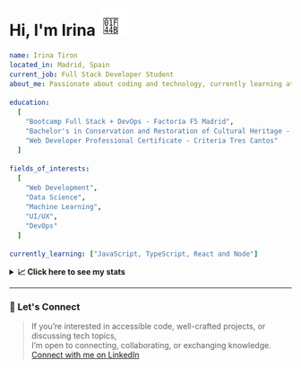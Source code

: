 <h1>Hi, I'm Irina <img src="./hand-emoji.svg" alt="Waving Hand" width="50" height="50"></h1>

```yaml
name: Irina Tiron
located_in: Madrid, Spain
current_job: Full Stack Developer Student
about_me: Passionate about coding and technology, currently learning at Factoría F5 in Madrid

education:
  [
    "Bootcamp Full Stack + DevOps - Factoría F5 Madrid",
    "Bachelor's in Conservation and Restoration of Cultural Heritage - ESCRBC Madrid",
    "Web Developer Professional Certificate - Criteria Tres Cantos"
  ]

fields_of_interests:
  [
    "Web Development",
    "Data Science",
    "Machine Learning",
    "UI/UX",
    "DevOps"
  ]
  
currently_learning: ["JavaScript, TypeScript, React and Node"]

```

<details>
  <summary><b>📈 Click here to see my stats</b></summary>

  ---
 
<!--START_SECTION:waka-->
**🐱 My GitHub Data** 

> 📦 167.0 kB Used in GitHub's Storage 
 > 
> 🏆 350 Contributions in the Year 2025
 > 
> 💼 Opted to Hire
 > 
> 📜 8 Public Repositories 
 > 
> 🔑 2 Private Repositories 
 > 
**I'm an Early 🐤** 

```text
🌞 Morning                421 commits         ██████░░░░░░░░░░░░░░░░░░░   23.11 % 
🌆 Daytime                1033 commits        ██████████████░░░░░░░░░░░   56.70 % 
🌃 Evening                310 commits         ████░░░░░░░░░░░░░░░░░░░░░   17.01 % 
🌙 Night                  58 commits          █░░░░░░░░░░░░░░░░░░░░░░░░   03.18 % 
```
📅 **I'm Most Productive on Wednesday** 

```text
Monday                   257 commits         ████░░░░░░░░░░░░░░░░░░░░░   14.11 % 
Tuesday                  400 commits         █████░░░░░░░░░░░░░░░░░░░░   21.95 % 
Wednesday                520 commits         ███████░░░░░░░░░░░░░░░░░░   28.54 % 
Thursday                 372 commits         █████░░░░░░░░░░░░░░░░░░░░   20.42 % 
Friday                   199 commits         ███░░░░░░░░░░░░░░░░░░░░░░   10.92 % 
Saturday                 28 commits          ░░░░░░░░░░░░░░░░░░░░░░░░░   01.54 % 
Sunday                   46 commits          █░░░░░░░░░░░░░░░░░░░░░░░░   02.52 % 
```


📊 **This Week I Spent My Time On** 

```text
🕑︎ Time Zone: Europe/Madrid

💬 Programming Languages: 
TypeScript               5 hrs 49 mins       ██████████░░░░░░░░░░░░░░░   38.15 % 
JavaScript               4 hrs 41 mins       ████████░░░░░░░░░░░░░░░░░   30.80 % 
Other                    1 hr 44 mins        ███░░░░░░░░░░░░░░░░░░░░░░   11.45 % 
Bash                     1 hr 38 mins        ███░░░░░░░░░░░░░░░░░░░░░░   10.79 % 
YAML                     40 mins             █░░░░░░░░░░░░░░░░░░░░░░░░   04.38 % 

🐱‍💻 Projects: 
server                   12 hrs 5 mins       ████████████████████░░░░░   79.28 % 
api-book                 2 hrs 56 mins       █████░░░░░░░░░░░░░░░░░░░░   19.24 % 
react-zustand-example    13 mins             ░░░░░░░░░░░░░░░░░░░░░░░░░   01.48 % 
```

**I Mostly Code in JavaScript** 

```text
JavaScript               10 repos            ███████████████░░░░░░░░░░   58.82 % 
HTML                     3 repos             ████░░░░░░░░░░░░░░░░░░░░░   17.65 % 
CSS                      2 repos             ███░░░░░░░░░░░░░░░░░░░░░░   11.76 % 
TypeScript               2 repos             ███░░░░░░░░░░░░░░░░░░░░░░   11.76 % 
```



**Timeline**

![Lines of Code chart](https://raw.githubusercontent.com/irinatiron/irinatiron/main/assets/bar_graph.png)


 Last Updated on 04/10/2025 06:27:06 UTC
<!--END_SECTION:waka-->

</details>

---

### 📎 Let's Connect

>If you’re interested in accessible code, well-crafted projects, or discussing tech topics,  
>I’m open to connecting, collaborating, or exchanging knowledge.  
>[Connect with me on LinkedIn](https://www.linkedin.com/in/irinatiron/)
